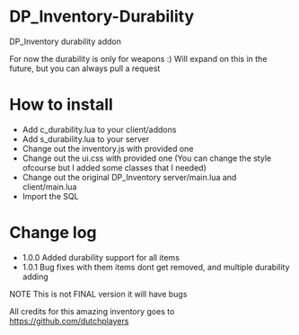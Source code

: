 # DP_Inventory-Durability
DP_Inventory durability addon

For now the durability is only for weapons :)
Will expand on this in the future, but you can always pull a request

# How to install
* Add c_durability.lua to your client/addons
* Add s_durability.lua to your server
* Change out the inventory.js with provided one
* Change out the ui.css with provided one (You can change the style ofcourse but I added some classes that I needed)
* Change out the original DP_Inventory server/main.lua and client/main.lua
* Import the SQL
# Change log
* 1.0.0 Added durability support for all items
* 1.0.1 Bug fixes with them items dont get removed, and multiple durability adding

NOTE This is not FINAL version it will have bugs

All credits for this amazing inventory goes to https://github.com/dutchplayers

